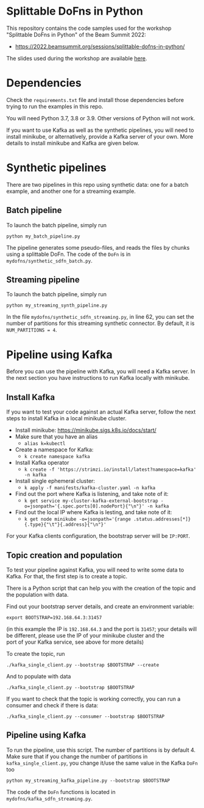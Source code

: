 
# Splittable DoFns in Python

This repository contains the code samples used for the workshop "Splittable 
DoFns in Python" of the Beam Summit 2022:
* https://2022.beamsummit.org/sessions/splittable-dofns-in-python/

The slides used during the workshop are available [here](https://github.com/iht/splittable-dofns-python/blob/main/docs/slides.pdf).

# Dependencies

Check the `requirements.txt` file and install those dependencies before 
trying to run the examples in this repo.

You will need Python 3.7, 3.8 or 3.9. Other versions of Python will not work.

If you want to use Kafka as well as the synthetic pipelines, you will need 
to install minikube, or alternatively, provide a Kafka server of your own. 
More details to install minikube and Kafka are given below.

# Synthetic pipelines

There are two pipelines in this repo using synthetic data: one for a batch 
example, and another one for a streaming example.

## Batch pipeline

To launch the batch pipeline, simply run 

`python my_batch_pipeline.py`

The pipeline generates some pseudo-files, and reads the files by chunks 
using a splittable DoFn. The code of the `DoFn` is in 
`mydofns/synthetic_sdfn_batch.py`.

## Streaming pipeline

To launch the batch pipeline, simply run 

`python my_streaming_synth_pipeline.py`

In the file `mydofns/synthetic_sdfn_streaming.py`, in line 62, you can set 
the number of partitions for this streaming synthetic connector. By default, it is `NUM_PARTITIONS = 4`.

# Pipeline using Kafka

Before you can use the pipeline with Kafka, you will need a Kafka server. In 
the next section you have instructions to run Kafka locally with minikube.

## Install Kafka

If you want to test your code against an actual Kafka server, follow the 
next steps to install Kafka in a local minikube cluster.


* Install minikube: https://minikube.sigs.k8s.io/docs/start/
* Make sure that you have an alias 
  - `alias k=kubectl`
* Create a namespace for Kafka: 
  - `k create namespace kafka`
* Install Kafka operator
  - `k create -f 'https://strimzi.io/install/latest?namespace=kafka' -n kafka`
* Install single ephemeral cluster:
  - `k apply -f manifests/kafka-cluster.yaml -n kafka`
* Find out the port where Kafka is listening, and take note of it:
  - `k get service my-cluster-kafka-external-bootstrap -o=jsonpath='{.spec.ports[0].nodePort}{"\n"}' -n kafka`
* Find out the local IP where Kafka is lesting, and take note of it:
  - `k get node minikube -o=jsonpath='{range .status.addresses[*]}{.type}{"\t"}{.address}{"\n"}'`

For your Kafka clients configuration, the bootstrap server will be `IP:PORT`.

## Topic creation and population

To test your pipeline against Kafka, you will need to write some data to 
Kafka. For that, the first step is to create a topic.

There is a Python script that can help you with the creation of the topic 
and the population with data.

Find out your bootstrap server details, and create an environment variable:

`export BOOTSTRAP=192.168.64.3:31457`

(in this example the IP is `192.168.64.3` and the port is `31457`; your details 
will be  different, please  use the IP of your minikube cluster and the  
port of your Kafka service, see above for more details)

To create the topic, run

`./kafka_single_client.py --bootstrap $BOOTSTRAP --create`

And to populate with data

`./kafka_single_client.py --bootstrap $BOOTSTRAP`

If you want to check that the topic is working correctly, you can run a 
consumer and check if there is data:

`./kafka_single_client.py --consumer --bootstrap $BOOTSTRAP`

## Pipeline using Kafka

To run the pipeline, use this script. The number of partitions is by default 4. Make sure that if you change the
number of partitions in `kafka_single_client.py`, you change it/use the same value in the Kafka `DoFn` too

`python my_streaming_kafka_pipeline.py --bootstrap $BOOTSTRAP `

The code of the `DoFn` functions is located in 
`mydofns/kafka_sdfn_streaming.py`.